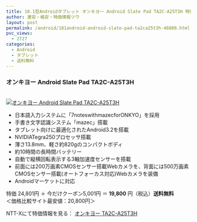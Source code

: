 ```yaml
---
title: 10.1型Androidタブレット オンキヨー Android Slate Pad TA2C-A25T3H 特価19,800円！送料無料！
author: 激安・格安・特価情報ツウ
layout: post
permalink: /android/101android-android-slate-pad-ta2ca25t3h-46800.html
pvc_views:
  - 2727
categories:
  - Android
  - タブレット
  - 送料無料
---
```

### オンキヨー Android Slate Pad TA2C-A25T3H

<div class="img-bg2 img_L">
  <a href="http://px.a8.net/svt/ejp?a8mat=ZYP6S+8IMA3E+S1Q+BWGDT&#038;a8ejpredirect=http://nttxstore.jp/_II_ON13824576" target="_blank" title="オンキヨー Android Slate Pad TA2C-A25T3H" ><br /> <img border="0" alt="オンキヨー Android Slate Pad TA2C-A25T3H" src="http://i1.wp.com/image.nttxstore.jp/l2_images/O/ON/ON13824576.jpg?w=120" data-recalc-dims="1" /></a>
</div>

<!--more-->

  * 日本語入力システムに「7noteswithmazecforONKYO」を採用
  * 手書き文字認識システム「mazec」搭載
  * タブレット向けに最適化されたAndroid3.2を搭載
  * NVIDIATegra250プロセッサ搭載
  * 薄さ13.8mm、軽さ約820gのコンパクトボディ
  * 約10時間の長時間バッテリー
  * 自動で縦横回転表示する3軸加速度センサーを搭載
  * 前面には200万画素CMOSセンサー搭載Webカメラを、背面には500万画素CMOSセンサー搭載(オートフォーカス対応)Webカメラを装備
  * Androidマーケットに対応

特価 24,801円 ＋ 今だけクーポン5,001円 ＝ <span class="tokka-price"><strong>19,800</strong></span> 円（税込）**送料無料**  
＜価格比較サイト最安値：20,800円＞

NTT-Xにて特価情報を見る： <span class="fs150p"><a href="http://px.a8.net/svt/ejp?a8mat=ZYP6S+8IMA3E+S1Q+BWGDT&#038;a8ejpredirect=http://nttxstore.jp/_II_ON13824576" target="_blank">オンキヨー TA2C-A25T3H</a></span>